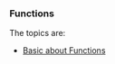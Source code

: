 ### Functions

The topics are:

* [Basic about Functions](https://github.com/robsonoduarte/learn-c-cpp/blob/master/cpp-course/functions/function.cpp)
